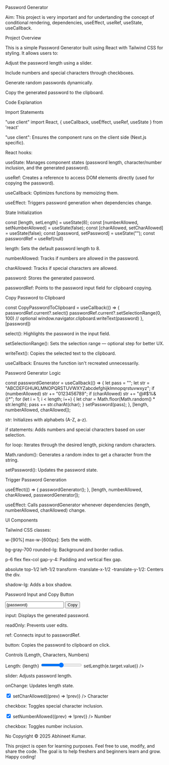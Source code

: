 Password Generator 

Aim: This project is very important and for undertanding the concept of conditional rendering, dependencies, useEffect, useRef, useState, useCallback. 

Project Overview

This is a simple Password Generator built using React with Tailwind CSS for styling. It allows users to:

Adjust the password length using a slider.

Include numbers and special characters through checkboxes.

Generate random passwords dynamically.

Copy the generated password to the clipboard.

Code Explanation

Import Statements

"use client"
import React, { useCallback, useEffect, useRef, useState } from 'react'

"use client": Ensures the component runs on the client side (Next.js specific).

React hooks:

useState: Manages component states (password length, character/number inclusion, and the generated password).

useRef: Creates a reference to access DOM elements directly (used for copying the password).

useCallback: Optimizes functions by memoizing them.

useEffect: Triggers password generation when dependencies change.

State Initialization

const [length, setLength] = useState(8);
const [numberAllowed, setNumberAllowed] = useState(false);
const [charAllowed, setCharAllowed] = useState(false);
const [password, setPassword] = useState("");
const passwordRef = useRef(null)

length: Sets the default password length to 8.

numberAllowed: Tracks if numbers are allowed in the password.

charAllowed: Tracks if special characters are allowed.

password: Stores the generated password.

passwordRef: Points to the password input field for clipboard copying.

Copy Password to Clipboard

const CopyPasswordToClipboard = useCallback(() => {
  passwordRef.current?.select()
  passwordRef.current?.setSelectionRange(0, 100) // optional
  window.navigator.clipboard.writeText(password)
}, [password])

select(): Highlights the password in the input field.

setSelectionRange(): Sets the selection range — optional step for better UX.

writeText(): Copies the selected text to the clipboard.

useCallback: Ensures the function isn't recreated unnecessarily.

Password Generator Logic

const passwordGenerator = useCallback(() => {
  let pass = "";
  let str = "ABCDEFGHIJKLMNOPQRSTUVWXYZabcdefghijklmnopqrstuvwxyz";
  if (numberAllowed) str += "0123456789";
  if (charAllowed) str += "@#$%&()*";
  for (let i = 1; i < length; i++) {
    let char = Math.floor(Math.random() * str.length);
    pass += str.charAt(char);
  }
  setPassword(pass);
}, [length, numberAllowed, charAllowed]);

str: Initializes with alphabets (A-Z, a-z).

if statements: Adds numbers and special characters based on user selection.

for loop: Iterates through the desired length, picking random characters.

Math.random(): Generates a random index to get a character from the string.

setPassword(): Updates the password state.

Trigger Password Generation

useEffect(() => {
  passwordGenerator();
}, [length, numberAllowed, charAllowed, passwordGenerator]);

useEffect: Calls passwordGenerator whenever dependencies (length, numberAllowed, charAllowed) change.

UI Components

<div className="w-[90%] max-w-[600px] bg-gray-700 rounded-lg p-6 flex flex-col gap-y-4 absolute top-1/2 left-1/2 transform -translate-x-1/2 -translate-y-1/2 shadow-lg">

Tailwind CSS classes:

w-[90%] max-w-[600px]: Sets the width.

bg-gray-700 rounded-lg: Background and border radius.

p-6 flex flex-col gap-y-4: Padding and vertical flex gap.

absolute top-1/2 left-1/2 transform -translate-x-1/2 -translate-y-1/2: Centers the div.

shadow-lg: Adds a box shadow.

Password Input and Copy Button

<input
  type="text"
  value={password}
  placeholder="Password"
  readOnly
  ref={passwordRef}
  className="flex-grow h-12 text-black text-sm pl-3 outline-none rounded-l-lg"
/>
<button className="bg-blue-600 text-white h-12 w-[100px] rounded-r-lg hover:bg-blue-700 transition" onClick={CopyPasswordToClipboard}>
  Copy
</button>

input: Displays the generated password.

readOnly: Prevents user edits.

ref: Connects input to passwordRef.

button: Copies the password to clipboard on click.

Controls (Length, Characters, Numbers)

<label className="flex items-center gap-x-1">
  <span className="text-white font-semibold">Length: {length}</span>
  <input
    type="range"
    min={6}
    max={100}
    value={length}
    className="cursor-pointer h-2 w-[120px]"
    onChange={(e) => setLength(e.target.value)}
  />
</label>

slider: Adjusts password length.

onChange: Updates length state.

<label className="flex items-center gap-x-1">
  <input
    type="checkbox"
    checked={charAllowed}
    className="cursor-pointer w-4 h-4"
    onChange={() => setCharAllowed((prev) => !prev)}
  />
  <span className="text-white font-semibold">Character</span>
</label>

checkbox: Toggles special character inclusion.

<label className="flex items-center gap-x-1">
  <input
    type="checkbox"
    checked={numberAllowed}
    className="cursor-pointer w-4 h-4"
    onChange={() => setNumberAllowed((prev) => !prev)}
  />
  <span className="text-white font-semibold">Number</span>
</label>

checkbox: Toggles number inclusion.




   No Copyright © 2025 Abhineet Kumar.  

This project is open for learning purposes. Feel free to use, modify, and share the code. The goal is to help freshers and beginners learn and grow. Happy coding! 


